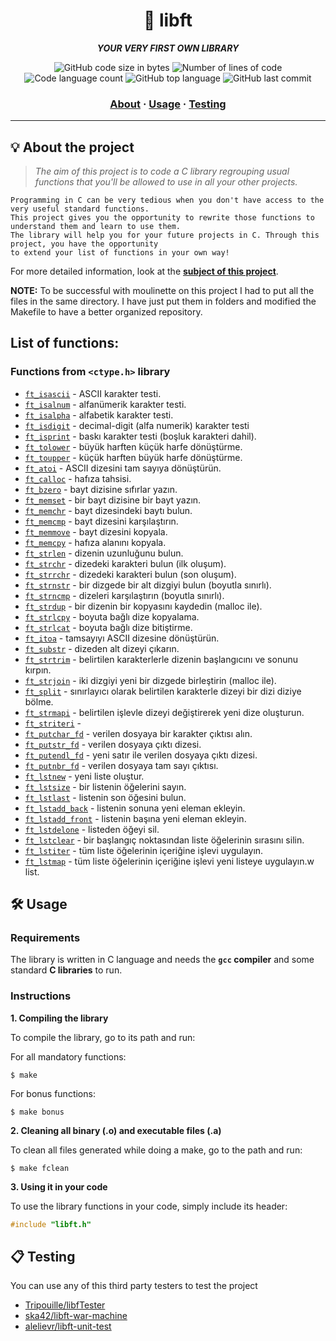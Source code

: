 <h1 align="center">
	🧰 libft
</h1>

<p align="center">
	<b><i>YOUR VERY FIRST OWN LIBRARY</i></b><br>
</p>

<p align="center">
	<img alt="GitHub code size in bytes" src="https://img.shields.io/github/languages/code-size/surfi89/libft?color=lightblue" />
	<img alt="Number of lines of code" src="https://img.shields.io/tokei/lines/github/surfi89/libft?color=critical" />
	<img alt="Code language count" src="https://img.shields.io/github/languages/count/surfi89/libft?color=yellow" />
	<img alt="GitHub top language" src="https://img.shields.io/github/languages/top/surfi89/libft?color=blue" />
	<img alt="GitHub last commit" src="https://img.shields.io/github/last-commit/surfi89/libft?color=green" />
</p>

<h3 align="center">
	<a href="#%EF%B8%8F-about">About</a>
	<span> · </span>
	<a href="#%EF%B8%8F-usage">Usage</a>
	<span> · </span>
	<a href="#-testing">Testing</a>
</h3>

---

## 💡 About the project

> _The aim of this project is to code a C library regrouping usual functions that you'll be allowed to use in all your other projects._

	Programming in C can be very tedious when you don't have access to the very useful standard functions.
	This project gives you the opportunity to rewrite those functions to understand them and learn to use them.
	The library will help you for your future projects in C. Through this project, you have the opportunity
	to extend your list of functions in your own way!

For more detailed information, look at the [**subject of this project**](https://github.com/Surfi89/42cursus/tree/main/Subject%20PDFs).

**NOTE:** To be successful with moulinette on this project I had to put all the files in the same directory.
I have just put them in folders and modified the Makefile to have a better organized repository.

## List of functions:

### Functions from `<ctype.h>` library

* [`ft_isascii`](sources/ft_isascii.c)			    - ASCII karakter testi.
* [`ft_isalnum`](sources/ft_isalnum.c)			    - alfanümerik karakter testi.
* [`ft_isalpha`](sources/ft_isalpha.c)			    - alfabetik karakter testi.
* [`ft_isdigit`](sources/ft_isdigit.c)			    - decimal-digit (alfa numerik) karakter testi
* [`ft_isprint`](sources/ft_isprint.c)			    - baskı karakter testi (boşluk karakteri dahil).
* [`ft_tolower`](sources/ft_tolower.c)			    - büyük harften küçük harfe dönüştürme.
* [`ft_toupper`](sources/ft_toupper.c)			    - küçük harften büyük harfe dönüştürme.
* [`ft_atoi`](sources/ft_atoi.c)		            - ASCII dizesini tam sayıya dönüştürün.
* [`ft_calloc`](sources/ft_calloc.c)	            - hafıza tahsisi.
* [`ft_bzero`](sources/ft_bzero.c)		            - bayt dizisine sıfırlar yazın.
* [`ft_memset`](sources/ft_memset.c)		        - bir bayt dizisine bir bayt yazın.
* [`ft_memchr`](sources/ft_memchr.c)		        - bayt dizesindeki baytı bulun.
* [`ft_memcmp`](sources/ft_memcmp.c)		        - bayt dizesini karşılaştırın.
* [`ft_memmove`](sources/ft_memmove.c)	            - bayt dizesini kopyala.
* [`ft_memcpy`](sources/ft_memcpy.c)		        - hafıza alanını kopyala.
* [`ft_strlen`](sources/ft_strlen.c)			    - dizenin uzunluğunu bulun.
* [`ft_strchr`](sources/ft_strchr.c)			    - dizedeki karakteri bulun (ilk oluşum).
* [`ft_strrchr`](sources/ft_strrchr.c)			    - dizedeki karakteri bulun (son oluşum).
* [`ft_strnstr`](sources/ft_strnstr.c)			    - bir dizgede bir alt dizgiyi bulun (boyutla sınırlı).
* [`ft_strncmp`](sources/ft_strncmp.c) 			    - dizeleri karşılaştırın (boyutla sınırlı).
* [`ft_strdup`](sources/ft_strdup.c)			    - bir dizenin bir kopyasını kaydedin (malloc ile).
* [`ft_strlcpy`](sources/ft_strlcpy.c)			    - boyuta bağlı dize kopyalama.
* [`ft_strlcat`](sources/ft_strlcat.c)			    - boyuta bağlı dize bitiştirme.
* [`ft_itoa`](sources/ft_itoa.c)				    - tamsayıyı ASCII dizesine dönüştürün.
* [`ft_substr`](sources/ft_substr.c)			    - dizeden alt dizeyi çıkarın.
* [`ft_strtrim`](sources/ft_strtrim.c)			    - belirtilen karakterlerle dizenin başlangıcını ve sonunu kırpın.
* [`ft_strjoin`](sources/ft_strjoin.c)			    - iki dizgiyi yeni bir dizgede birleştirin (malloc ile).
* [`ft_split`](sources/ft_split.c)				    - sınırlayıcı olarak belirtilen karakterle dizeyi bir dizi diziye bölme.
* [`ft_strmapi`](sources/ft_strmapi.c)			    - belirtilen işlevle dizeyi değiştirerek yeni dize oluşturun.
* [`ft_striteri`](sources/ft_striteri.c)		    - 
* [`ft_putchar_fd`](sources/ft_putchar_fd.c)	    - verilen dosyaya bir karakter çıktısı alın.
* [`ft_putstr_fd`](sources/ft_putstr_fd.c)		    - verilen dosyaya çıktı dizesi.
* [`ft_putendl_fd`](sources/ft_putendl_fd.c)	    - yeni satır ile verilen dosyaya çıktı dizesi.
* [`ft_putnbr_fd`](sources/ft_putnbr_fd.c)		    - verilen dosyaya tam sayı çıktısı.
* [`ft_lstnew`](sources/ft_lstnew.c)			    - yeni liste oluştur.
* [`ft_lstsize`](sources/ft_lstsize.c)			    - bir listenin öğelerini sayın.
* [`ft_lstlast`](sources/ft_lstlast.c)			    - listenin son öğesini bulun.
* [`ft_lstadd_back`](sources/ft_lstadd_back.c)	    - listenin sonuna yeni eleman ekleyin.
* [`ft_lstadd_front`](sources/ft_lstadd_front.c)    -  listenin başına yeni eleman ekleyin.
* [`ft_lstdelone`](sources/ft_lstdelone.c)		    - listeden öğeyi sil.
* [`ft_lstclear`](sources/ft_lstclear.c)			- bir başlangıç ​​noktasından liste öğelerinin sırasını silin.
* [`ft_lstiter`](sources/ft_lstiter.c)			    - tüm liste öğelerinin içeriğine işlevi uygulayın.
* [`ft_lstmap`](sources/ft_lstmap.c)				- tüm liste öğelerinin içeriğine işlevi yeni listeye uygulayın.w list.


## 🛠️ Usage

### Requirements

The library is written in C language and needs the **`gcc` compiler** and some standard **C libraries** to run.

### Instructions

**1. Compiling the library**

To compile the library, go to its path and run:

For all mandatory functions:

```shell
$ make
```

For bonus functions:

```shell
$ make bonus
```

**2. Cleaning all binary (.o) and executable files (.a)**

To clean all files generated while doing a make, go to the path and run:

```shell
$ make fclean
```

**3. Using it in your code**

To use the library functions in your code, simply include its header:

```C
#include "libft.h"
```

## 📋 Testing

You can use any of this third party testers to test the project


* [Tripouille/libfTester](https://github.com/Tripouille/libftTester)
* [ska42/libft-war-machine](https://github.com/ska42/libft-war-machine)
* [alelievr/libft-unit-test](https://github.com/alelievr/libft-unit-test)
